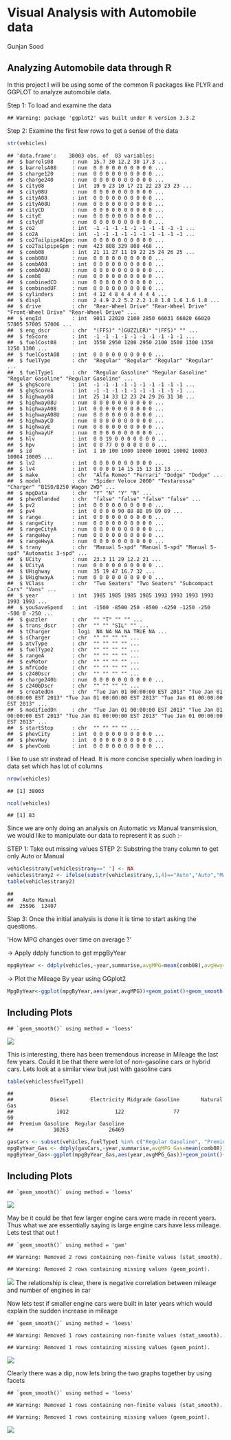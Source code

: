 # Visual Analysis with Automobile data
Gunjan Sood  



## Analyzing Automobile data through R

In this project I will be using some of the common R packages like PLYR and GGPLOT to analyze automobile data.

Step 1: To load and examine the data



```
## Warning: package 'ggplot2' was built under R version 3.3.2
```

Step 2: Examine the first few rows to get a sense of the data

```r
str(vehicles)
```

```
## 'data.frame':	38003 obs. of  83 variables:
##  $ barrels08      : num  15.7 30 12.2 30 17.3 ...
##  $ barrelsA08     : num  0 0 0 0 0 0 0 0 0 0 ...
##  $ charge120      : num  0 0 0 0 0 0 0 0 0 0 ...
##  $ charge240      : num  0 0 0 0 0 0 0 0 0 0 ...
##  $ city08         : int  19 9 23 10 17 21 22 23 23 23 ...
##  $ city08U        : num  0 0 0 0 0 0 0 0 0 0 ...
##  $ cityA08        : int  0 0 0 0 0 0 0 0 0 0 ...
##  $ cityA08U       : num  0 0 0 0 0 0 0 0 0 0 ...
##  $ cityCD         : num  0 0 0 0 0 0 0 0 0 0 ...
##  $ cityE          : num  0 0 0 0 0 0 0 0 0 0 ...
##  $ cityUF         : num  0 0 0 0 0 0 0 0 0 0 ...
##  $ co2            : int  -1 -1 -1 -1 -1 -1 -1 -1 -1 -1 ...
##  $ co2A           : int  -1 -1 -1 -1 -1 -1 -1 -1 -1 -1 ...
##  $ co2TailpipeAGpm: num  0 0 0 0 0 0 0 0 0 0 ...
##  $ co2TailpipeGpm : num  423 808 329 808 468 ...
##  $ comb08         : int  21 11 27 11 19 22 25 24 26 25 ...
##  $ comb08U        : num  0 0 0 0 0 0 0 0 0 0 ...
##  $ combA08        : int  0 0 0 0 0 0 0 0 0 0 ...
##  $ combA08U       : num  0 0 0 0 0 0 0 0 0 0 ...
##  $ combE          : num  0 0 0 0 0 0 0 0 0 0 ...
##  $ combinedCD     : num  0 0 0 0 0 0 0 0 0 0 ...
##  $ combinedUF     : num  0 0 0 0 0 0 0 0 0 0 ...
##  $ cylinders      : int  4 12 4 8 4 4 4 4 4 4 ...
##  $ displ          : num  2 4.9 2.2 5.2 2.2 1.8 1.8 1.6 1.6 1.8 ...
##  $ drive          : chr  "Rear-Wheel Drive" "Rear-Wheel Drive" "Front-Wheel Drive" "Rear-Wheel Drive" ...
##  $ engId          : int  9011 22020 2100 2850 66031 66020 66020 57005 57005 57006 ...
##  $ eng_dscr       : chr  "(FFS)" "(GUZZLER)" "(FFS)" "" ...
##  $ feScore        : int  -1 -1 -1 -1 -1 -1 -1 -1 -1 -1 ...
##  $ fuelCost08     : int  1550 2950 1200 2950 2100 1500 1300 1350 1250 1300 ...
##  $ fuelCostA08    : int  0 0 0 0 0 0 0 0 0 0 ...
##  $ fuelType       : chr  "Regular" "Regular" "Regular" "Regular" ...
##  $ fuelType1      : chr  "Regular Gasoline" "Regular Gasoline" "Regular Gasoline" "Regular Gasoline" ...
##  $ ghgScore       : int  -1 -1 -1 -1 -1 -1 -1 -1 -1 -1 ...
##  $ ghgScoreA      : int  -1 -1 -1 -1 -1 -1 -1 -1 -1 -1 ...
##  $ highway08      : int  25 14 33 12 23 24 29 26 31 30 ...
##  $ highway08U     : num  0 0 0 0 0 0 0 0 0 0 ...
##  $ highwayA08     : int  0 0 0 0 0 0 0 0 0 0 ...
##  $ highwayA08U    : num  0 0 0 0 0 0 0 0 0 0 ...
##  $ highwayCD      : num  0 0 0 0 0 0 0 0 0 0 ...
##  $ highwayE       : num  0 0 0 0 0 0 0 0 0 0 ...
##  $ highwayUF      : num  0 0 0 0 0 0 0 0 0 0 ...
##  $ hlv            : int  0 0 19 0 0 0 0 0 0 0 ...
##  $ hpv            : int  0 0 77 0 0 0 0 0 0 0 ...
##  $ id             : int  1 10 100 1000 10000 10001 10002 10003 10004 10005 ...
##  $ lv2            : int  0 0 0 0 0 0 0 0 0 0 ...
##  $ lv4            : int  0 0 0 0 14 15 15 13 13 13 ...
##  $ make           : chr  "Alfa Romeo" "Ferrari" "Dodge" "Dodge" ...
##  $ model          : chr  "Spider Veloce 2000" "Testarossa" "Charger" "B150/B250 Wagon 2WD" ...
##  $ mpgData        : chr  "Y" "N" "Y" "N" ...
##  $ phevBlended    : chr  "false" "false" "false" "false" ...
##  $ pv2            : int  0 0 0 0 0 0 0 0 0 0 ...
##  $ pv4            : int  0 0 0 0 90 88 88 89 89 89 ...
##  $ range          : int  0 0 0 0 0 0 0 0 0 0 ...
##  $ rangeCity      : num  0 0 0 0 0 0 0 0 0 0 ...
##  $ rangeCityA     : num  0 0 0 0 0 0 0 0 0 0 ...
##  $ rangeHwy       : num  0 0 0 0 0 0 0 0 0 0 ...
##  $ rangeHwyA      : num  0 0 0 0 0 0 0 0 0 0 ...
##  $ trany          : chr  "Manual 5-spd" "Manual 5-spd" "Manual 5-spd" "Automatic 3-spd" ...
##  $ UCity          : num  23.3 11 29 12.2 21 ...
##  $ UCityA         : num  0 0 0 0 0 0 0 0 0 0 ...
##  $ UHighway       : num  35 19 47 16.7 32 ...
##  $ UHighwayA      : num  0 0 0 0 0 0 0 0 0 0 ...
##  $ VClass         : chr  "Two Seaters" "Two Seaters" "Subcompact Cars" "Vans" ...
##  $ year           : int  1985 1985 1985 1985 1993 1993 1993 1993 1993 1993 ...
##  $ youSaveSpend   : int  -1500 -8500 250 -8500 -4250 -1250 -250 -500 0 -250 ...
##  $ guzzler        : chr  "" "T" "" "" ...
##  $ trans_dscr     : chr  "" "" "SIL" "" ...
##  $ tCharger       : logi  NA NA NA NA TRUE NA ...
##  $ sCharger       : chr  "" "" "" "" ...
##  $ atvType        : chr  "" "" "" "" ...
##  $ fuelType2      : chr  "" "" "" "" ...
##  $ rangeA         : chr  "" "" "" "" ...
##  $ evMotor        : chr  "" "" "" "" ...
##  $ mfrCode        : chr  "" "" "" "" ...
##  $ c240Dscr       : chr  "" "" "" "" ...
##  $ charge240b     : num  0 0 0 0 0 0 0 0 0 0 ...
##  $ c240bDscr      : chr  "" "" "" "" ...
##  $ createdOn      : chr  "Tue Jan 01 00:00:00 EST 2013" "Tue Jan 01 00:00:00 EST 2013" "Tue Jan 01 00:00:00 EST 2013" "Tue Jan 01 00:00:00 EST 2013" ...
##  $ modifiedOn     : chr  "Tue Jan 01 00:00:00 EST 2013" "Tue Jan 01 00:00:00 EST 2013" "Tue Jan 01 00:00:00 EST 2013" "Tue Jan 01 00:00:00 EST 2013" ...
##  $ startStop      : chr  "" "" "" "" ...
##  $ phevCity       : int  0 0 0 0 0 0 0 0 0 0 ...
##  $ phevHwy        : int  0 0 0 0 0 0 0 0 0 0 ...
##  $ phevComb       : int  0 0 0 0 0 0 0 0 0 0 ...
```

I like to use str instead of Head. It is more concise specially when loading in data set which has lot of columns


```r
nrow(vehicles)
```

```
## [1] 38003
```

```r
ncol(vehicles)
```

```
## [1] 83
```

Since we are only doing an analysis on Automatic vs Manual transmission, we would like to manipulate our data to represent it as such :-

STEP 1: Take out missing values
STEP 2: Substring the trany column to get only Auto or Manual


```r
vehicles$trany[vehicles$trany==" "] <- NA
vehicles$trany2 <- ifelse(substr(vehicles$trany,1,4)=="Auto","Auto","Manual")
table(vehicles$trany2)
```

```
## 
##   Auto Manual 
##  25596  12407
```

Step 3: Once the initial analysis is done it is time to start asking the questions.

'How MPG changes over time on average ?'

-> Apply ddply function to get mpgByYear

```r
mpgByYear <- ddply(vehicles,~year,summarise,avgMPG=mean(comb08),avgHwy=mean(highway08))
```

-> Plot the Mileage By year using GGplot2

```r
MpgByYear<-ggplot(mpgByYear,aes(year,avgMPG))+geom_point()+geom_smooth()
```

## Including Plots


```
## `geom_smooth()` using method = 'loess'
```

![](Automobile_Analysis_files/figure-html/unnamed-chunk-7-1.png)<!-- -->

This is interesting, there has been tremendous increase in Mileage the last few years. Could it be that there were lot of non-gasoline cars or hybrid cars. Lets look at a similar view but just with gasoline cars


```r
table(vehicles$fuelType1)
```

```
## 
##            Diesel       Electricity Midgrade Gasoline       Natural Gas 
##              1012               122                77                60 
##  Premium Gasoline  Regular Gasoline 
##             10263             26469
```

```r
gasCars <- subset(vehicles,fuelType1 %in% c("Regular Gasoline", "Premium Gasoline", "Midgrade Gasoline") & fuelType2 == "" & atvType != "Hybrid")
mpgByYear_Gas <- ddply(gasCars,~year,summarise,avgMPG_Gas=mean(comb08))
mpgByYear_Gas<-ggplot(mpgByYear_Gas,aes(year,avgMPG_Gas))+geom_point()+geom_smooth()+ xlab("Year") + ylab("Average MPG") + ggtitle("Gasoline cars")
```

## Including Plots


```
## `geom_smooth()` using method = 'loess'
```

![](Automobile_Analysis_files/figure-html/unnamed-chunk-9-1.png)<!-- -->

May be it could be that few larger engine cars were made in recent years. Thus what we are essentially saying is large engine cars have less mileage. Lets test that out !

```
## `geom_smooth()` using method = 'gam'
```

```
## Warning: Removed 2 rows containing non-finite values (stat_smooth).
```

```
## Warning: Removed 2 rows containing missing values (geom_point).
```

![](Automobile_Analysis_files/figure-html/unnamed-chunk-10-1.png)<!-- -->
The relationship is clear, there is negative correlation between mileage and number of engines in car

Now lets test if smaller engine cars were built in later years which would explain the sudden increase in mileage




```
## `geom_smooth()` using method = 'loess'
```

```
## Warning: Removed 1 rows containing non-finite values (stat_smooth).
```

```
## Warning: Removed 1 rows containing missing values (geom_point).
```

![](Automobile_Analysis_files/figure-html/unnamed-chunk-12-1.png)<!-- -->

Clearly there was a dip, now lets bring the two graphs together by using facets



```
## `geom_smooth()` using method = 'loess'
```

```
## Warning: Removed 1 rows containing non-finite values (stat_smooth).
```

```
## Warning: Removed 1 rows containing missing values (geom_point).
```

![](Automobile_Analysis_files/figure-html/unnamed-chunk-14-1.png)<!-- -->
